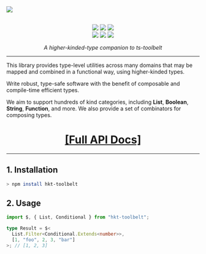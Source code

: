 <a href="https://github.com/poteat/hkt-toolbelt#readme">
  <img src=https://raw.githubusercontent.com/poteat/hkt-toolbelt/main/docs/logo.jpeg>
</a>

<br>
<br>

<p align="center">
  <img src=https://img.shields.io/npm/v/hkt-toolbelt?color=green>
  <img src=https://img.shields.io/github/workflow/status/poteat/hkt-toolbelt/build>
  <img src=https://img.shields.io/github/repo-size/poteat/hkt-toolbelt>
  <br>
  <img src=https://img.shields.io/npm/dw/hkt-toolbelt>
  <img src=https://img.shields.io/github/license/poteat/hkt-toolbelt>
  <a href="https://code.lol">
    <img src=https://img.shields.io/badge/blog-code.lol-blue>
  </a>
</p>

<p align="center">
  <i>A higher-kinded-type companion to ts-toolbelt</i>
</p>

---

This library provides type-level utilities across many domains that may be mapped and combined in a functional way, using higher-kinded types.

Write robust, type-safe software with the benefit of composable and compile-time efficient types.

We aim to support hundreds of kind categories, including **List**, **Boolean**, **String**, **Function**, and more. We also provide a set of combinators for composing types.

<h1 align="center">
  <a href="https://github.com/poteat/hkt-toolbelt#readme.md">
  [Full API Docs]
  </a>
</h1>

---

## 1. Installation

```bash
> npm install hkt-toolbelt
```

## 2. Usage

```ts
import $, { List, Conditional } from "hkt-toolbelt";

type Result = $<
  List.Filter<Conditional.Extends<number>>,
  [1, "foo", 2, 3, "bar"]
>; // [1, 2, 3]
```
